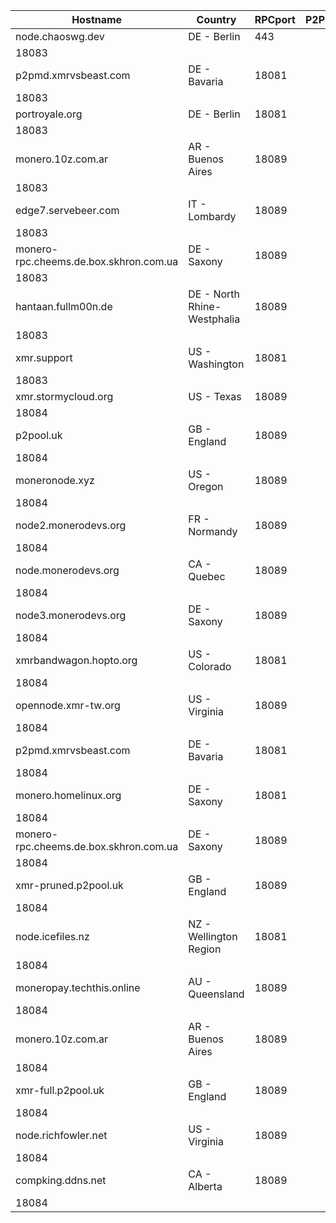 Hostname | Country | RPCport | P2Pport
--- | --- | --- | ---
node.chaoswg.dev | DE - Berlin | 443
 | 18083
p2pmd.xmrvsbeast.com | DE - Bavaria | 18081
 | 18083
portroyale.org | DE - Berlin | 18081
 | 18083
monero.10z.com.ar | AR - Buenos Aires | 18089
 | 18083
edge7.servebeer.com | IT - Lombardy | 18089
 | 18083
monero-rpc.cheems.de.box.skhron.com.ua | DE - Saxony | 18089
 | 18083
hantaan.fullm00n.de | DE - North Rhine-Westphalia | 18089
 | 18083
xmr.support | US - Washington | 18081
 | 18083
xmr.stormycloud.org | US - Texas | 18089
 | 18084
p2pool.uk | GB - England | 18089
 | 18084
moneronode.xyz | US - Oregon | 18089
 | 18084
node2.monerodevs.org | FR - Normandy | 18089
 | 18084
node.monerodevs.org | CA - Quebec | 18089
 | 18084
node3.monerodevs.org | DE - Saxony | 18089
 | 18084
xmrbandwagon.hopto.org | US - Colorado | 18081
 | 18084
opennode.xmr-tw.org | US - Virginia | 18089
 | 18084
p2pmd.xmrvsbeast.com | DE - Bavaria | 18081
 | 18084
monero.homelinux.org | DE - Saxony | 18081
 | 18084
monero-rpc.cheems.de.box.skhron.com.ua | DE - Saxony | 18089
 | 18084
xmr-pruned.p2pool.uk | GB - England | 18089
 | 18084
node.icefiles.nz | NZ - Wellington Region | 18081
 | 18084
moneropay.techthis.online | AU - Queensland | 18089
 | 18084
monero.10z.com.ar | AR - Buenos Aires | 18089
 | 18084
xmr-full.p2pool.uk | GB - England | 18089
 | 18084
node.richfowler.net | US - Virginia | 18089
 | 18084
compking.ddns.net | CA - Alberta | 18089
 | 18084
